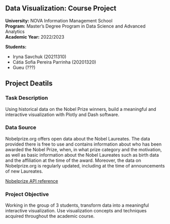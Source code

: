 ## Data Visualization: Course Project
**University:** NOVA Information Management School<br>
**Program:** Master’s Degree Program in Data Science and Advanced Analytics<br>
**Academic Year:** 2022/2023<br>

**Students:** 
- Iryna Savchuk (20211310)
- Cátia Sofia Pereira Parrinha (20201320)
- Gueu (???)

## Project Deatils
### Task Description 
Using historical data on the Nobel Prize winners, build a meaningful and interactive visualization with Plotly and Dash software.

### Data Source 
Nobelprize.org offers open data about the Nobel Laureates. The data provided there is free to use and contains information about who has been awarded the Nobel Prize, when, in what prize category and the motivation, as well as basic information about the Nobel Laureates such as birth data and the affiliation at the time of the award. Moreover, the data on Nobelprize.org is regularly updated, including at the time of announcements of new Laureates.

[Nobelprize API reference](https://nobelprize.readme.io/reference/getting-started)

### Project Objective
Working in the group of 3 students, transform data into a meaningful interactive visualization. Use visualization concepts and techniques acquired throughout the academic course.